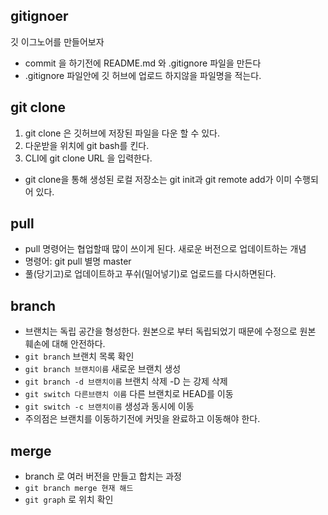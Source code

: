 ## gitignoer
깃 이그노어를 만들어보자
- commit 을 하기전에 README.md 와 .gitignore 파일을 만든다
- .gitignore 파일안에 깃 허브에 업로드 하지않을 파일명을 적는다.


## git clone
1. git clone 은 깃허브에 저장된 파일을 다운 할 수 있다.
2. 다운받을 위치에 git bash를 킨다.
3. CLI에 git clone URL 을 입력한다.
- git clone을 통해 생성된 로컬 저장소는 git init과 git remote add가 이미 수행되어 있다. 

## pull
- pull 명령어는 협업할때 많이 쓰이게 된다. 새로운 버전으로 업데이트하는 개념
- 명령어: git pull 별명 master
- 풀(당기고)로 업데이트하고 푸쉬(밀어넣기)로 업로드를 다시하면된다.

## branch
- 브랜치는 독립 공간을 형성한다. 원본으로 부터 독립되었기 때문에 수정으로 원본 훼손에 대해 안전하다.
- `git branch` 브랜치 목록 확인
- `git branch 브랜치이름` 새로운 브랜치 생성
- `git branch -d 브랜치이름` 브랜치 삭제 -D 는 강제 삭제
- `git switch 다른브랜치 이름` 다른 브랜치로 HEAD를 이동
- `git switch -c 브랜치이름` 생성과 동시에 이동
- 주의점은 브랜치를 이동하기전에 커밋을 완료하고 이동해야 한다.

## merge
- branch 로 여러 버전을 만들고 합치는 과정
- `git branch merge 현재 해드`
- `git graph` 로 위치 확인 